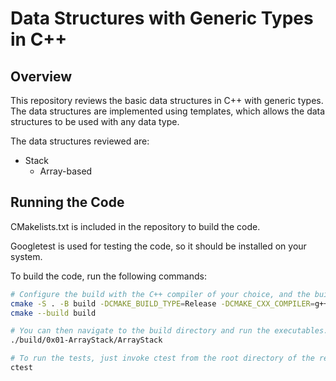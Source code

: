 # Data Structures with Generic Types in C++

## Overview

This repository reviews the basic data structures in C++ with generic types.
The data structures are implemented using templates,
which allows the data structures to be used with any data type.

The data structures reviewed are:

- Stack
  - Array-based

## Running the Code

CMakelists.txt is included in the repository to build the code.

Googletest is used for testing the code, so it should be installed on your system.

To build the code, run the following commands:

```bash
# Configure the build with the C++ compiler of your choice, and the build system of your choice.
cmake -S . -B build -DCMAKE_BUILD_TYPE=Release -DCMAKE_CXX_COMPILER=g++-13 -G Ninja
cmake --build build

# You can then navigate to the build directory and run the executables.
./build/0x01-ArrayStack/ArrayStack

# To run the tests, just invoke ctest from the root directory of the repository.
ctest
```

